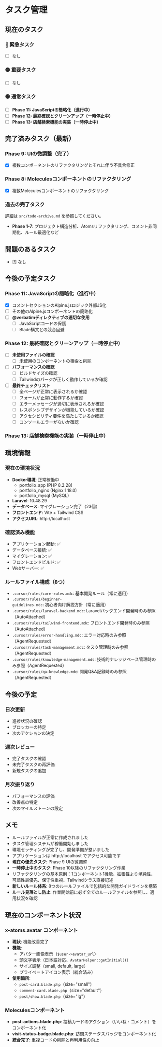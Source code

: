 # タスク管理

## 現在のタスク

### 🔴 緊急タスク
- [ ] なし

### 🟡 重要タスク
- [ ] なし

### 🟢 通常タスク
- [ ] **Phase 11: JavaScriptの簡略化（進行中）**
- [ ] **Phase 12: 最終確認とクリーンアップ（一時停止中）**
- [ ] **Phase 13: 店舗検索機能の実装（一時停止中）**

## 完了済みタスク（最新）

### Phase 9: UIの微調整（完了）
- [x] 複数コンポーネントのリファクタリングとそれに伴う不具合修正

### Phase 8: Moleculesコンポーネントのリファクタリング
- [x] 複数Moleculesコンポーネントのリファクタリング

### 過去の完了タスク
詳細は `src/todo-archive.md` を参照してください。
- **Phase 1-7**: プロジェクト構造分析、Atomsリファクタリング、コメント非同期化、ルール最適化など

## 問題のあるタスク

- [!] なし

## 今後の予定タスク

### Phase 11: JavaScriptの簡略化（進行中）
- [x] コメントセクションのAlpine.jsロジック外部JS化
- [ ] その他のAlpine.jsコンポーネントの簡略化
- [ ] **@verbatimディレクティブの適切な使用**
  - [ ] JavaScriptコードの保護
  - [ ] Blade構文との競合回避

### Phase 12: 最終確認とクリーンアップ（一時停止中）
- [ ] **未使用ファイルの確認**
  - [ ] 未使用のコンポーネントの検索と削除
- [ ] **パフォーマンスの確認**
  - [ ] ビルドサイズの確認
  - [ ] Tailwindのパージが正しく動作しているか確認
- [ ] **最終チェックリスト**
  - [ ] 全ページが正常に表示されるか確認
  - [ ] フォームが正常に動作するか確認
  - [ ] エラーメッセージが適切に表示されるか確認
  - [ ] レスポンシブデザインが機能しているか確認
  - [ ] アクセシビリティ要件を満たしているか確認
  - [ ] コンソールエラーがないか確認

### Phase 13: 店舗検索機能の実装（一時停止中）

## 環境情報

### 現在の環境状況
- **Docker環境**: 正常稼働中
  - portfolio_app (PHP 8.2.28)
  - portfolio_nginx (Nginx 1.18.0)
  - portfolio_mysql (MySQL)
- **Laravel**: 10.48.29
- **データベース**: マイグレーション完了（23個）
- **フロントエンド**: Vite + Tailwind CSS
- **アクセスURL**: http://localhost

### 確認済み機能
- アプリケーション起動: ✅
- データベース接続: ✅
- マイグレーション: ✅
- フロントエンドビルド: ✅
- Webサーバー: ✅

### ルールファイル構成（8つ）
- `.cursor/rules/core-rules.mdc`: 基本開発ルール（常に適用）
- `.cursor/rules/beginner-guidelines.mdc`: 初心者向け解説方針（常に適用）
- `.cursor/rules/laravel-backend.mdc`: Laravelバックエンド開発時のみ参照（AutoAttached）
- `.cursor/rules/tailwind-frontend.mdc`: フロントエンド開発時のみ参照（AutoAttached）
- `.cursor/rules/error-handling.mdc`: エラー対応時のみ参照（AgentRequested）
- `.cursor/rules/task-management.mdc`: タスク管理時のみ参照（AgentRequested）
- `.cursor/rules/knowledge-management.mdc`: 技術的ナレッジベース管理時のみ参照（AgentRequested）
- `.cursor/rules/qa-knowledge.mdc`: 開発Q&A記録時のみ参照（AgentRequested）

## 今後の予定

### 日次更新
- 進捗状況の確認
- ブロッカーの特定
- 次のアクションの決定

### 週次レビュー
- 完了タスクの確認
- 未完了タスクの再評価
- 新規タスクの追加

### 月次振り返り
- パフォーマンスの評価
- 改善点の特定
- 次のマイルストーンの設定

## メモ

- ルールファイルが正常に作成されました
- タスク管理システムが稼働開始しました
- 環境セッティングが完了し、開発準備が整いました
- アプリケーションは http://localhost でアクセス可能です
- **現在の優先タスク**: Phase 9 UIの微調整
- **一時停止中のタスク**: Phase 10以降のリファクタリング作業
- リファクタリングの基本原則：1コンポーネント1機能、拡張性より単純性、可読性最優先、保守性重視、Tailwindクラス直接記述
- **新しいルール体系**: 8つのルールファイルで包括的な開発ガイドラインを構築
- **ルール見落とし防止**: 作業開始前に必ず全てのルールファイルを参照し、適用状況を確認

## 現在のコンポーネント状況

### x-atoms.avatar コンポーネント
- **現状**: 機能改善完了
- **機能**: 
  - アバター画像表示（`$user->avatar_url`）
  - 頭文字表示（日本語対応、`AvatarHelper::getInitial()`）
  - サイズ調整（small, default, large）
  - プライベートアイコン表示（統合済み）
- **使用箇所**: 
  - `post-card.blade.php`（size="small"）
  - `comment-card.blade.php`（size="default"）
  - `post/show.blade.php`（size="lg"）

### Moleculesコンポーネント
- **post-actions.blade.php**: 投稿カードのアクション（いいね・コメント）をコンポーネント化
- **visit-status-badge.blade.php**: 訪問ステータスバッジをコンポーネント化
- **統合完了**: 重複コードの削除と再利用性の向上 